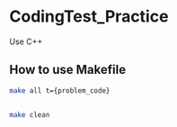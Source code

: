 # CodingTest_Practice

Use C++

## How to use Makefile

```sh
make all t={problem_code}


make clean
```
